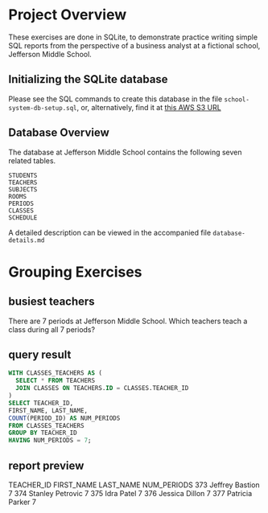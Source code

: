 # Project Overview

These exercises are done in SQLite, to demonstrate practice writing simple SQL
reports from the perspective of a business analyst at a fictional school,
Jefferson Middle School.

## Initializing the SQLite database

Please see the SQL commands to create this database in the file `school-system-db-setup.sql`,
or, alternatively, find it at [this AWS S3 URL](https://s3.amazonaws.com/treehouse-code-samples/sql_reporting_by_example.txt)

## Database Overview

The database at Jefferson Middle School contains the following seven related tables.

```
STUDENTS
TEACHERS
SUBJECTS
ROOMS
PERIODS
CLASSES
SCHEDULE
```

A detailed description can be viewed in the accompanied file `database-details.md`

# Grouping Exercises

## busiest teachers

There are 7 periods at Jefferson Middle School.
Which teachers teach a class during all 7 periods?

## query result

```SQL
WITH CLASSES_TEACHERS AS (
  SELECT * FROM TEACHERS
  JOIN CLASSES ON TEACHERS.ID = CLASSES.TEACHER_ID
)
SELECT TEACHER_ID,
FIRST_NAME, LAST_NAME,
COUNT(PERIOD_ID) AS NUM_PERIODS
FROM CLASSES_TEACHERS
GROUP BY TEACHER_ID
HAVING NUM_PERIODS = 7;
```

## report preview

TEACHER_ID	FIRST_NAME	LAST_NAME	NUM_PERIODS
373	Jeffrey	Bastion	7
374	Stanley	Petrovic	7
375	Idra	Patel	7
376	Jessica	Dillon	7
377	Patricia	Parker	7
